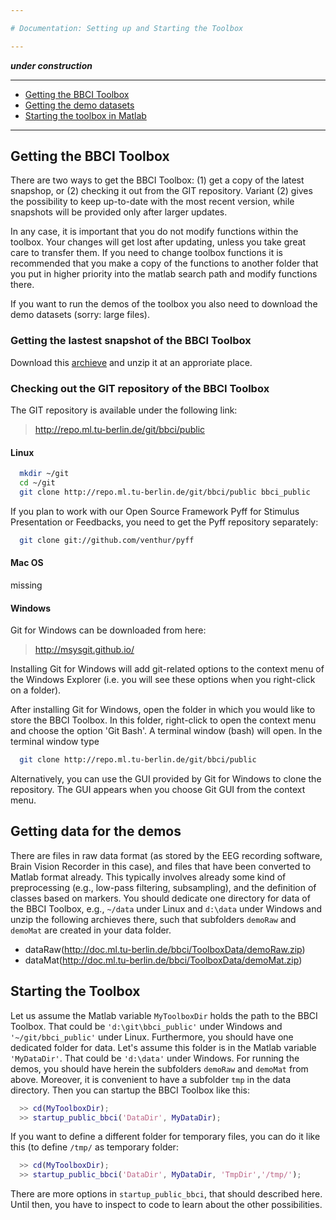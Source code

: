 ```yaml
---

# Documentation: Setting up and Starting the Toolbox

---
```


***under construction***

---

* [Getting the BBCI Toolbox](#GettingToolbox)
* [Getting the demo datasets](#GettingData)
* [Starting the toolbox in Matlab](#StartUp)

---

## Getting the BBCI Toolbox   <a id="GettingToolbox"></a>

There are two ways to get the BBCI Toolbox: (1) get a copy of the latest snapshop, or (2) checking it out from the GIT repository. Variant (2) gives the possibility to keep up-to-date with the most recent version, while snapshots will be provided only after larger updates.

In any case, it is important that you do not modify functions within the toolbox. Your changes will get lost after updating, unless you take great care to transfer them. If you need to change toolbox functions it is recommended that you make a copy of the functions to another folder that you put in higher priority into the matlab search path and modify functions there.

If you want to run the demos of the toolbox you also need to download the demo datasets (sorry: large files). 


### Getting the lastest snapshot of the BBCI Toolbox

Download this <a href="">archieve</a> and unzip it at an approriate place.


### Checking out the GIT repository of the BBCI Toolbox

The GIT repository is available under the following link:

> http://repo.ml.tu-berlin.de/git/bbci/public


#### Linux

```Bash
  mkdir ~/git
  cd ~/git
  git clone http://repo.ml.tu-berlin.de/git/bbci/public bbci_public
```

If you plan to work with our Open Source Framework Pyff for Stimulus Presentation or Feedbacks, you need to get the Pyff repository separately:

```Bash
  git clone git://github.com/venthur/pyff
```


#### Mac OS

missing


#### Windows

Git for Windows can be downloaded from here:

> http://msysgit.github.io/

Installing Git for Windows will add git-related options to the context menu of the Windows Explorer (i.e. you will see these options when you right-click on a folder). 

After installing Git for Windows, open the folder in which you would like to store the BBCI Toolbox. In this folder, right-click to open the context menu and choose the option 'Git Bash'. A terminal window (bash) will open. In the terminal window type

```Bash
  git clone http://repo.ml.tu-berlin.de/git/bbci/public
```

Alternatively, you can use the GUI provided by Git for Windows to clone the repository. The GUI appears when you choose Git GUI from the context menu.


## Getting data for the demos   <a id="GettingData"></a>

There are files in raw data format (as stored by the EEG recording software, Brain Vision Recorder in this case), and files that have been converted to Matlab format already. This typically involves already some kind of preprocessing (e.g., low-pass filtering, subsampling), and the definition of classes based on markers. You should dedicate one directory for data of the BBCI Toolbox, e.g., `~/data` under Linux and `d:\data` under Windows and unzip the following archieves there, such that subfolders `demoRaw` and `demoMat` are created in your data folder.
 * dataRaw(http://doc.ml.tu-berlin.de/bbci/ToolboxData/demoRaw.zip)
 * dataMat(http://doc.ml.tu-berlin.de/bbci/ToolboxData/demoMat.zip)


## Starting the Toolbox   <a id="StartUp"></a>

Let us assume the Matlab variable `MyToolboxDir` holds the path to the BBCI Toolbox. That could be `'d:\git\bbci_public'` under Windows and `'~/git/bbci_public'` under Linux. Furthermore, you should have one dedicated folder for data. Let's assume this folder is in the Matlab variable `'MyDataDir'`. That could be `'d:\data'` under Windows. For running the demos, you should have herein the subfolders `demoRaw` and `demoMat` from above. Moreover, it is convenient to have a subfolder `tmp` in the data directory.
Then you can startup the BBCI Toolbox like this:

```Matlab
  >> cd(MyToolboxDir);
  >> startup_public_bbci('DataDir', MyDataDir);
```

If you want to define a different folder for temporary files, you can do it like this (to define `/tmp/` as temporary folder:
```Matlab
  >> cd(MyToolboxDir);
  >> startup_public_bbci('DataDir', MyDataDir, 'TmpDir','/tmp/');
```

There are more options in `startup_public_bbci`, that should described here. Until then, you have to inspect to code to learn about the other possibilities.
